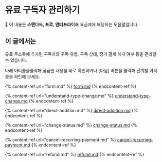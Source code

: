 # 유료 구독자 관리하기

💬 이 내용은 **스탠다드, 프로, 엔터프라이즈** 요금제에 해당하는 도움말입니다.

## 이 글에서는

유료 주소록에 추가된 구독자의 구독 유형, 구독 상태, 정기 결제 해지 여부 등을 관리할 수 있습니다.&#x20;

아래 아티클을클릭해 궁금한 내용을 바로 확인하거나 \[다음] 버튼을 클릭해 단계별 아티클을 확인해 보세요.

{% content-ref url="form.md" %}
[form.md](form.md)
{% endcontent-ref %}

{% content-ref url="understand-type-change.md" %}
[understand-type-change.md](understand-type-change.md)
{% endcontent-ref %}

{% content-ref url="direct-addition.md" %}
[direct-addition.md](direct-addition.md)
{% endcontent-ref %}

{% content-ref url="change-status.md" %}
[change-status.md](change-status.md)
{% endcontent-ref %}

{% content-ref url="cancel-recurring-payment.md" %}
[cancel-recurring-payment.md](cancel-recurring-payment.md)
{% endcontent-ref %}

{% content-ref url="refund.md" %}
[refund.md](refund.md)
{% endcontent-ref %}
